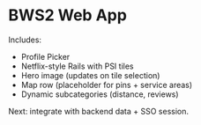 # BWS2 Web App

Includes:
- Profile Picker
- Netflix-style Rails with PSI tiles
- Hero image (updates on tile selection)
- Map row (placeholder for pins + service areas)
- Dynamic subcategories (distance, reviews)

Next: integrate with backend data + SSO session.